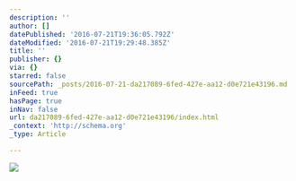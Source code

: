 ```yaml
---
description: ''
author: []
datePublished: '2016-07-21T19:36:05.792Z'
dateModified: '2016-07-21T19:29:48.385Z'
title: ''
publisher: {}
via: {}
starred: false
sourcePath: _posts/2016-07-21-da217089-6fed-427e-aa12-d0e721e43196.md
inFeed: true
hasPage: true
inNav: false
url: da217089-6fed-427e-aa12-d0e721e43196/index.html
_context: 'http://schema.org'
_type: Article

---
```

![](https://the-grid-user-content.s3-us-west-2.amazonaws.com/d68539a3-2670-4f40-88d7-5d807a5d676d.jpg)